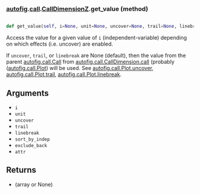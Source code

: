### [autofig](autofig.md).[call](autofig.call.md).[CallDimensionZ](autofig.call.CallDimensionZ.md).get_value (method)


```py

def get_value(self, i=None, unit=None, uncover=None, trail=None, linebreak=None, sort_by_indep=None, exclude_back=False, attr='_value')

```



Access the value for a given value of `i` (independent-variable) depending
on which effects (i.e. uncover) are enabled.

If `uncover`, `trail`, or `linebreak` are None (default), then the value from
the parent [autofig.call.Call](autofig.call.Call.md) from [autofig.call.CallDimension.call](autofig.call.CallDimension.call.md)
(probably ([autofig.call.Plot](autofig.call.Plot.md)) will be used.  See [autofig.call.Plot.uncover](autofig.call.Plot.uncover.md),
[autofig.call.Plot.trail](autofig.call.Plot.trail.md), [autofig.call.Plot.linebreak](autofig.call.Plot.linebreak.md).

Arguments
-----------
* `i`
* `unit`
* `uncover`
* `trail`
* `linebreak`
* `sort_by_indep`
* `exclude_back`
* `attr`

Returns
----------
* (array or None)

